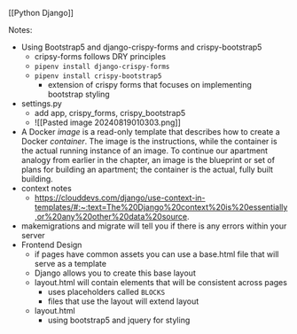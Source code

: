 [[Python Django]]

Notes:
- Using Bootstrap5 and django-crispy-forms and crispy-bootstrap5
	- cripsy-forms follows DRY principles
	- `pipenv install django-crispy-forms`
	- `pipenv install crispy-bootstrap5`
		- extension of crispy forms that focuses on implementing bootstrap styling
- settings.py
	- add app, crispy_forms, crispy_bootstrap5
	- ![[Pasted image 20240819010303.png]]
- A Docker _image_ is a read-only template that describes how to create a Docker _container_. The image is the instructions, while the container is the actual running instance of an image. To continue our apartment analogy from earlier in the chapter, an image is the blueprint or set of plans for building an apartment; the container is the actual, fully built building.
- context notes
	- https://clouddevs.com/django/use-context-in-templates/#:~:text=The%20Django%20context%20is%20essentially,or%20any%20other%20data%20source.
- makemigrations and migrate will tell you if there is any errors within your server
- Frontend Design
	- if pages have common assets you can use a base.html file that will serve as a template
	- Django allows you to create this base layout
	- layout.html will contain elements that will be consistent across pages
		- uses placeholders called `BLOCKS`
		- files that use the layout will extend layout
	- layout.html
		- using bootstrap5 and jquery for styling